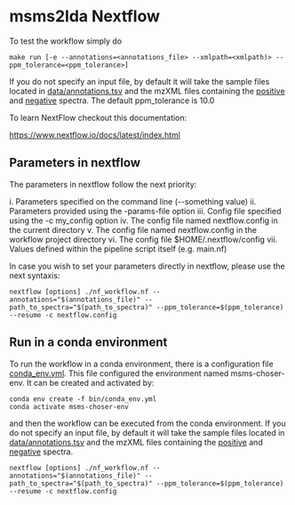 # msms2lda Nextflow

To test the workflow simply do

```
make run [-e --annotations=<annotations_file> --xmlpath=<xmlpath)> --ppm_tolerance=<ppm_tolerance>]
```

If you do not specify an input file, by default it will take the sample files located in [data/annotations.tsv](data/annotations.tsv) and the mzXML files containing the [positive](data/sulfamethizine_positive_2pt5uL_01.mzXML) and [negative](data/sulfamethizine_negative_2pt5uL_01.mzXML) spectra. The default ppm_tolerance is 10.0

To learn NextFlow checkout this documentation:

https://www.nextflow.io/docs/latest/index.html

## Parameters in nextflow 

The parameters in nextflow follow the next priority:

i. Parameters specified on the command line (--something value)
ii. Parameters provided using the -params-file option
iii. Config file specified using the -c my_config option
iv. The config file named nextflow.config in the current directory
v. The config file named nextflow.config in the workflow project directory
vi. The config file $HOME/.nextflow/config
vii. Values defined within the pipeline script itself (e.g. main.nf)

In case you wish to set your parameters directly in nextflow, please use the next syntaxis:


```
nextflow [options] ./nf_workflow.nf --annotations="$(annotations_file)" --path_to_spectra="$(path_to_spectra)" --ppm_tolerance=$(ppm_tolerance) --resume -c nextflow.config
```

## Run in a conda environment

To run the workflow in a conda environment, there is a configuration file [conda_env.yml](bin/conda_env.yml). This file configured the environment named msms-choser-env. It can be created and activated by:

```
conda env create -f bin/conda_env.yml
conda activate msms-choser-env
```

and then the workflow can be executed from the conda environment. If you do not specify an input file, by default it will take the sample files located in [data/annotations.tsv](data/annotations.tsv) and the mzXML files containing the [positive](data/sulfamethizine_positive_2pt5uL_01.mzXML) and [negative](data/sulfamethizine_negative_2pt5uL_01.mzXML) spectra.

```
nextflow [options] ./nf_workflow.nf --annotations="$(annotations_file)" --path_to_spectra="$(path_to_spectra)" --ppm_tolerance=$(ppm_tolerance) --resume -c nextflow.config
```